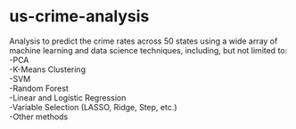 # us-crime-analysis
Analysis to predict the crime rates across 50 states using a wide array of machine learning and data science techniques, including, but not limited to:  
  -PCA  
  -K-Means Clustering  
  -SVM  
  -Random Forest  
  -Linear and Logistic Regression  
  -Variable Selection (LASSO, Ridge, Step, etc.)  
  -Other methods  